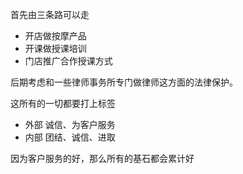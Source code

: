 首先由三条路可以走

- 开店做按摩产品
- 开课做授课培训
- 门店推广合作授课方式



后期考虑和一些律师事务所专门做律师这方面的法律保护。

这所有的一切都要打上标签

- 外部 诚信、为客户服务
- 内部 团结、诚信、进取

因为客户服务的好，那么所有的基石都会累计好